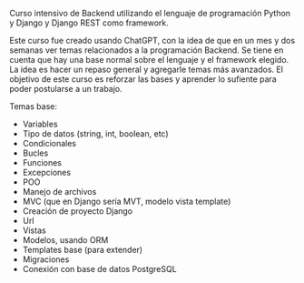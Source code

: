 Curso intensivo de Backend utilizando el lenguaje de programación Python y Django y Django REST como framework.

Este curso fue creado usando ChatGPT, con la  idea de que en un mes y dos semanas ver temas relacionados a la programación Backend. Se tiene en cuenta que hay una base normal sobre el lenguaje y el framework elegido.
La idea es hacer un repaso general y agregarle temas más avanzados. El objetivo de este curso es reforzar las bases y aprender lo sufiente para poder postularse a un trabajo.

Temas base:
  - Variables
  - Tipo de datos (string, int, boolean, etc)
  - Condicionales
  - Bucles
  - Funciones
  - Excepciones
  - POO
  - Manejo de archivos
  - MVC (que en Django sería MVT, modelo vista template)
  - Creación de proyecto Django
  - Url
  - Vistas
  - Modelos, usando ORM
  - Templates base (para extender)
  - Migraciones
  - Conexión con base de datos PostgreSQL
